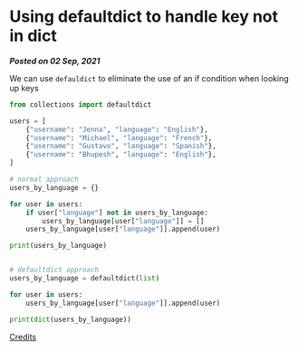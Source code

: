 # Using defaultdict to handle key not in dict
**_Posted on 02 Sep, 2021_**

We can use `defauldict` to eliminate the use of an if condition when looking up keys

```python
from collections import defaultdict

users = [
    {"username": "Jenna", "language": "English"},
    {"username": "Michael", "language": "French"},
    {"username": "Gustavo", "language": "Spanish"},
    {"username": "Bhupesh", "language": "English"},
]

# normal approach
users_by_language = {}

for user in users:
    if user["language"] not in users_by_language:
        users_by_language[user["language"]] = []
    users_by_language[user["language"]].append(user)

print(users_by_language)


# defaultdict approach
users_by_language = defaultdict(list)

for user in users:
    users_by_language[user["language"]].append(user)

print(dict(users_by_language))
```


[Credits](https://twitter.com/testdrivenio/status/1433101094654152704?s=20)
